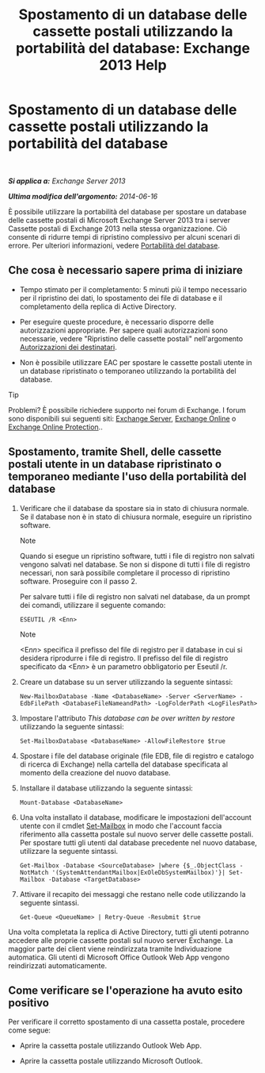 ﻿---
title: 'Spostamento di un database delle cassette postali utilizzando la portabilità del database: Exchange 2013 Help'
TOCTitle: Spostamento di un database delle cassette postali utilizzando la portabilità del database
ms:assetid: a765ead1-43bc-4786-ae93-1835cacfc8fc
ms:mtpsurl: https://technet.microsoft.com/it-it/library/Dd876926(v=EXCHG.150)
ms:contentKeyID: 51407401
ms.date: 05/22/2018
mtps_version: v=EXCHG.150
ms.translationtype: MT
---

# Spostamento di un database delle cassette postali utilizzando la portabilità del database

 

_**Si applica a:** Exchange Server 2013_

_**Ultima modifica dell'argomento:** 2014-06-16_

È possibile utilizzare la portabilità del database per spostare un database delle cassette postali di Microsoft Exchange Server 2013 tra i server Cassette postali di Exchange 2013 nella stessa organizzazione. Ciò consente di ridurre tempi di ripristino complessivo per alcuni scenari di errore. Per ulteriori informazioni, vedere [Portabilità del database](database-portability-exchange-2013-help.md).

## Che cosa è necessario sapere prima di iniziare

  - Tempo stimato per il completamento: 5 minuti più il tempo necessario per il ripristino dei dati, lo spostamento dei file di database e il completamento della replica di Active Directory.

  - Per eseguire queste procedure, è necessario disporre delle autorizzazioni appropriate. Per sapere quali autorizzazioni sono necessarie, vedere "Ripristino delle cassette postali" nell'argomento [Autorizzazioni dei destinatari](recipients-permissions-exchange-2013-help.md).

  - Non è possibile utilizzare EAC per spostare le cassette postali utente in un database ripristinato o temporaneo utilizzando la portabilità del database.


> [!TIP]
> Problemi? È possibile richiedere supporto nei forum di Exchange. I forum sono disponibili sui seguenti siti: <A href="https://go.microsoft.com/fwlink/p/?linkid=60612">Exchange Server</A>, <A href="https://go.microsoft.com/fwlink/p/?linkid=267542">Exchange Online</A> o <A href="https://go.microsoft.com/fwlink/p/?linkid=285351">Exchange Online Protection</A>..



## Spostamento, tramite Shell, delle cassette postali utente in un database ripristinato o temporaneo mediante l'uso della portabilità del database

1.  Verificare che il database da spostare sia in stato di chiusura normale. Se il database non è in stato di chiusura normale, eseguire un ripristino software.
    

    > [!NOTE]
    > Quando si esegue un ripristino software, tutti i file di registro non salvati vengono salvati nel database. Se non si dispone di tutti i file di registro necessari, non sarà possibile completare il processo di ripristino software. Proseguire con il passo 2.

    
    Per salvare tutti i file di registro non salvati nel database, da un prompt dei comandi, utilizzare il seguente comando:
    
        ESEUTIL /R <Enn>
    

    > [!NOTE]
    > &lt;E<EM>nn</EM>&gt; specifica il prefisso del file di registro per il database in cui si desidera riprodurre i file di registro. Il prefisso del file di registro specificato da &lt;E<EM>nn</EM>&gt; è un parametro obbligatorio per Eseutil /r.



2.  Creare un database su un server utilizzando la seguente sintassi:
    
        New-MailboxDatabase -Name <DatabaseName> -Server <ServerName> -EdbFilePath <DatabaseFileNameandPath> -LogFolderPath <LogFilesPath>

3.  Impostare l'attributo *This database can be over written by restore* utilizzando la seguente sintassi:
    
        Set-MailboxDatabase <DatabaseName> -AllowFileRestore $true

4.  Spostare i file del database originale (file EDB, file di registro e catalogo di ricerca di Exchange) nella cartella del database specificata al momento della creazione del nuovo database.

5.  Installare il database utilizzando la seguente sintassi:
    
        Mount-Database <DatabaseName>

6.  Una volta installato il database, modificare le impostazioni dell'account utente con il cmdlet [Set-Mailbox](https://technet.microsoft.com/it-it/library/bb123981\(v=exchg.150\)) in modo che l'account faccia riferimento alla cassetta postale sul nuovo server delle cassette postali. Per spostare tutti gli utenti dal database precedente nel nuovo database, utilizzare la seguente sintassi.
    
        Get-Mailbox -Database <SourceDatabase> |where {$_.ObjectClass -NotMatch '(SystemAttendantMailbox|ExOleDbSystemMailbox)'}| Set-Mailbox -Database <TargetDatabase>

7.  Attivare il recapito dei messaggi che restano nelle code utilizzando la seguente sintassi.
    
        Get-Queue <QueueName> | Retry-Queue -Resubmit $true

Una volta completata la replica di Active Directory, tutti gli utenti potranno accedere alle proprie cassette postali sul nuovo server Exchange. La maggior parte dei client viene reindirizzata tramite Individuazione automatica. Gli utenti di Microsoft Office Outlook Web App vengono reindirizzati automaticamente.

## Come verificare se l'operazione ha avuto esito positivo

Per verificare il corretto spostamento di una cassetta postale, procedere come segue:

  - Aprire la cassetta postale utilizzando Outlook Web App.

  - Aprire la cassetta postale utilizzando Microsoft Outlook.

